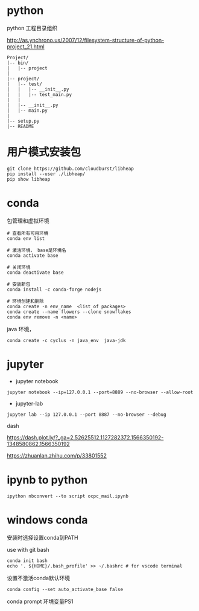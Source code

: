 
# python

python 工程目录组织

http://as.ynchrono.us/2007/12/filesystem-structure-of-python-project_21.html

```
Project/
|-- bin/
|   |-- project
|
|-- project/
|   |-- test/
|   |   |-- __init__.py
|   |   |-- test_main.py
|   |   
|   |-- __init__.py
|   |-- main.py
|
|-- setup.py
|-- README
```

# 用户模式安装包
```
git clone https://github.com/cloudburst/libheap
pip install --user ./libheap/
pip show libheap 
```


# conda

包管理和虚拟环境
```
# 查看所有可用环境
conda env list

# 激活环境， base是环境名
conda activate base

# 关闭环境
conda deactivate base

# 安装新包
conda install -c conda-forge nodejs

# 环境创建和删除
conda create -n env_name  <list of packages>
conda create --name flowers --clone snowflakes
conda env remove -n <name>
```

java 环境，
```
conda create -c cyclus -n java_env  java-jdk
```

# jupyter

- jupyter notebook

```
jupyter notebook --ip=127.0.0.1 --port=8889 --no-browser --allow-root 
```

- jupyter-lab
```
jupyter lab --ip 127.0.0.1 --port 8887 --no-browser --debug
```

dash

https://dash.plot.ly/?_ga=2.52625512.1127282372.1566350192-1348580862.1566350192

https://zhuanlan.zhihu.com/p/33801552

# ipynb to python
```
ipython nbconvert --to script ocpc_mail.ipynb
```


# windows conda

安装时选择设置conda到PATH

use with git bash
```
conda init bash
echo '. ${HOME}/.bash_profile' >> ~/.bashrc # for vscode terminal
```

设置不激活conda默认环境
```
conda config --set auto_activate_base false
```

conda prompt 环境变量PS1